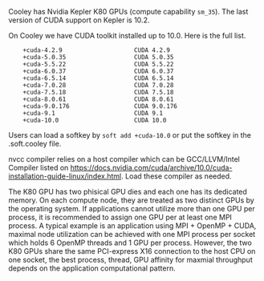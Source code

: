 Cooley has Nvidia Kepler K80 GPUs (compute capability `sm_35`).
The last version of CUDA support on Kepler is 10.2.

On Cooley we have CUDA toolkit installed up to 10.0.
Here is the full list.
```
    +cuda-4.2.9                    CUDA 4.2.9
    +cuda-5.0.35                   CUDA 5.0.35
    +cuda-5.5.22                   CUDA 5.5.22
    +cuda-6.0.37                   CUDA 6.0.37
    +cuda-6.5.14                   CUDA 6.5.14
    +cuda-7.0.28                   CUDA 7.0.28
    +cuda-7.5.18                   CUDA 7.5.18
    +cuda-8.0.61                   CUDA 8.0.61
    +cuda-9.0.176                  CUDA 9.0.176
    +cuda-9.1                      CUDA 9.1
    +cuda-10.0                     CUDA 10.0
```
Users can load a softkey by `soft add +cuda-10.0` or put the softkey in the .soft.cooley file.

nvcc compiler relies on a host compiler which can be GCC/LLVM/Intel Compiler listed on https://docs.nvidia.com/cuda/archive/10.0/cuda-installation-guide-linux/index.html.
Load these compiler as needed.

The K80 GPU has two phisical GPU dies and each one has its dedicated memory.
On each compute node, they are treated as two distinct GPUs by the operating system.
If applications cannot utilize more than one GPU per process, it is recommended to assign one GPU per at least one MPI process.
A typical example is an application using MPI + OpenMP + CUDA, maximal node utilization can be achieved with 
one MPI process per socket which holds 6 OpenMP threads and 1 GPU per process.
However, the two K80 GPUs share the same PCI-express X16 connection to the host CPU on one socket,
the best process, thread, GPU affinity for maxmial throughput depends on the application computational pattern.
